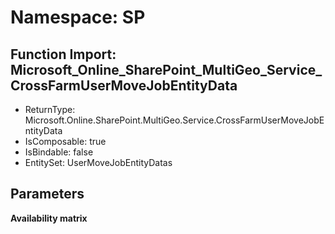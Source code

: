 # Namespace: SP

## Function Import: Microsoft_Online_SharePoint_MultiGeo_Service_CrossFarmUserMoveJobEntityData

- ReturnType: Microsoft.Online.SharePoint.MultiGeo.Service.CrossFarmUserMoveJobEntityData
- IsComposable: true
- IsBindable: false
- EntitySet: UserMoveJobEntityDatas

## Parameters

**Availability matrix**

